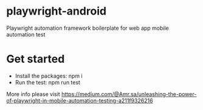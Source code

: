 # playwright-android
Playwright automation framework boilerplate for web app mobile automation test 

# Get started

- Install the packages:
    npm i
- Run the test:
    npm run test    

More info please visit 
https://medium.com/@Amr.sa/unleashing-the-power-of-playwright-in-mobile-automation-testing-a211f9326216

